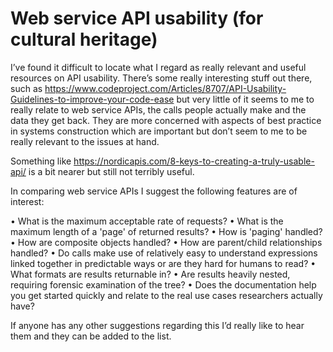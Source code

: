 # Web service API usability (for cultural heritage)

I’ve found it difficult to locate what I regard as really relevant and useful resources on API usability. There’s some really interesting stuff out there, such as https://www.codeproject.com/Articles/8707/API-Usability-Guidelines-to-improve-your-code-ease but very little of it seems to me to really relate to web service APIs, the calls people actually make and the data they get back. They are more concerned with aspects of best practice in systems construction which are important but don’t seem to me to be really relevant to the issues at hand.

Something like https://nordicapis.com/8-keys-to-creating-a-truly-usable-api/ is a bit nearer but still not terribly useful.

In comparing web service APIs I suggest the following features are of interest:

•	What is the maximum acceptable rate of requests?
•	What is the maximum length of a 'page' of returned results?
•	How is 'paging' handled?
•	How are composite objects handled?
•	How are parent/child relationships handled?
•	Do calls make use of relatively easy to understand expressions linked together in predictable ways or are they hard for humans to read?
•	What formats are results returnable in?
•	Are results heavily nested, requiring forensic examination of the tree?
•	Does the documentation help you get started quickly and relate to the real use cases researchers actually have?

If anyone has any other suggestions regarding this I’d really like to hear them and they can be added to the list. 
